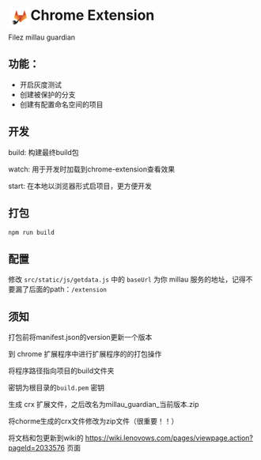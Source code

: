 # <img src="public/icons/icon_48.png" width="45" align="left"> Chrome Extension

Filez millau guardian

## 功能：

- 开启灰度测试
- 创建被保护的分支
- 创建有配置命名空间的项目

## 开发

build: 构建最终build包

watch: 用于开发时加载到chrome-extension查看效果

start: 在本地以浏览器形式启项目，更方便开发

## 打包

```shell
npm run build 
```

## 配置
修改 `src/static/js/getdata.js` 中的 `baseUrl` 为你 millau 服务的地址，记得不要漏了后面的path：`/extension`
## 须知
打包前将manifest.json的version更新一个版本

到 chrome 扩展程序中进行扩展程序的的打包操作

将程序路径指向项目的build文件夹

密钥为根目录的`build.pem` 密钥

生成 crx 扩展文件，之后改名为millau_guardian_当前版本.zip

将chorme生成的crx文件修改为zip文件（很重要！！）

将文档和包更新到wiki的 https://wiki.lenovows.com/pages/viewpage.action?pageId=2033576 页面